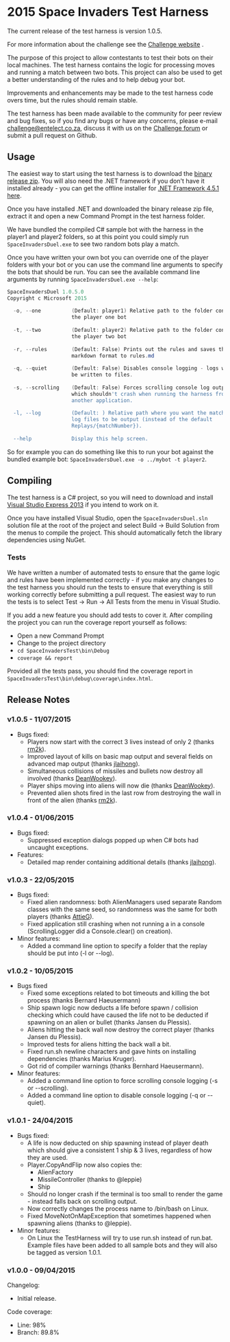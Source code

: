 # 2015 Space Invaders Test Harness
The current release of the test harness is version 1.0.5.

For more information about the challenge see the [Challenge website](http://challenge.entelect.co.za/) .

The purpose of this project to allow contestants to test their bots on their local machines. The test harness contains the logic for processing moves and running a match between two bots. This project can also be used to get a better understanding of the rules and to help debug your bot.

Improvements and enhancements may be made to the test harness code overs time, but the rules should remain stable.

The test harness has been made available to the community for peer review and bug fixes, so if you find any bugs or have any concerns, please e-mail challenge@entelect.co.za, discuss it with us on the [Challenge forum](http://forum.entelect.co.za/) or submit a pull request on Github.

## Usage
The easiest way to start using the test harness is to download the [binary release zip](https://github.com/EntelectChallenge/2015-SpaceInvaders-TestHarness/releases/download/1.0.5/2015-TestHarness-1.0.5-Windows.zip). You will also need the .NET framework if you don't have it installed already - you can get the offline installer for [.NET Framework 4.5.1 here](http://www.microsoft.com/en-za/download/details.aspx?id=40779).

Once you have installed .NET and downloaded the binary release zip file, extract it and open a new Command Prompt in the test harness folder.

We have bundled the compiled C# sample bot with the harness in the player1 and player2 folders, so at this point you could simply run `SpaceInvadersDuel.exe` to see two random bots play a match.

Once you have written your own bot you can override one of the player folders with your bot or you can use the command line arguments to specify the bots that should be run. You can see the available command line arguments by running `SpaceInvadersDuel.exe --help`:
```powershell
SpaceInvadersDuel 1.0.5.0                                                     
Copyright c Microsoft 2015                                                    
                                                                              
  -o, --one          (Default: player1) Relative path to the folder containing
                     the player one bot                                       
                                                                              
  -t, --two          (Default: player2) Relative path to the folder containing
                     the player two bot                                       
                                                                              
  -r, --rules        (Default: False) Prints out the rules and saves them in  
                     markdown format to rules.md                              
                                                                              
  -q, --quiet        (Default: False) Disables console logging - logs will onl
                     be written to files.                                     
                                                                              
  -s, --scrolling    (Default: False) Forces scrolling console log output,    
                     which shouldn't crash when running the harness from      
                     another application.                                     
                                                                              
  -l, --log          (Default: ) Relative path where you want the match replay
                     log files to be output (instead of the default           
                     Replays/{matchNumber}).                                  
                                                                              
  --help             Display this help screen.                                
```

So for example you can do something like this to run your bot against the bundled example bot: `SpaceInvadersDuel.exe -o ../mybot -t player2`.

## Compiling
The test harness is a C&#35; project, so you will need to download and install [Visual Studio Express 2013](http://www.microsoft.com/en-us/download/details.aspx?id=44914) if you intend to work on it.

Once you have installed Visual Studio, open the `SpaceInvadersDuel.sln` solution file at the root of the project and select Build -> Build Solution from the menus to compile the project. This should automatically fetch the library dependencies using NuGet.

### Tests
We have written a number of automated tests to ensure that the game logic and rules have been implemented correctly - if you make any changes to the test harness you should run the tests to ensure that everything is still working correctly before submitting a pull request. The easiest way to run the tests is to select Test -> Run -> All Tests from the menu in Visual Studio.

If you add a new feature you should add tests to cover it. After compiling the project you can run the coverage report yourself as follows:
* Open a new Command Prompt
* Change to the project directory
* `cd SpaceInvadersTest\bin\Debug`
* `coverage && report`

Provided all the tests pass, you should find the coverage report in `SpaceInvadersTest\bin\debug\coverage\index.html`.

## Release Notes
### v1.0.5 - 11/07/2015
* Bugs fixed:
  * Players now start with the correct 3 lives instead of only 2 (thanks [rm2k](https://github.com/rm2k)).
  * Improved layout of kills on basic map output and several fields on advanced map output (thanks [jlaihong](https://github.com/jlaihong)).
  * Simultaneous collisions of missiles and bullets now destroy all involved (thanks [DeanWookey](https://github.com/DeanWookey)).
  * Player ships moving into aliens will now die (thanks [DeanWookey](https://github.com/DeanWookey)).
  * Prevented alien shots fired in the last row from destroying the wall in front of the alien (thanks [rm2k](https://github.com/rm2k)).

### v1.0.4 - 01/06/2015
* Bugs fixed:
  * Suppressed exception dialogs popped up when C&#35; bots had uncaught exceptions.
* Features:
  * Detailed map render containing additional details (thanks [jlaihong](https://github.com/jlaihong)).

### v1.0.3 - 22/05/2015
* Bugs fixed:
  * Fixed alien randomness: both AlienManagers used separate Random classes with the same seed, so randomness was the same for both players (thanks [AttieG](https://github.com/AttieG)).
  * Fixed application still crashing when not running a in a console (ScrollingLogger did a Console.clear() on creation).
* Minor features:
  * Added a command line option to specify a folder that the replay should be put into (-l or --log).

### v1.0.2 - 10/05/2015
* Bugs fixed
  * Fixed some exceptions related to bot timeouts and killing the bot process (thanks Bernard Haeusermann)
  * Ship spawn logic now deducts a life before spawn / collision checking which could have caused the life not to be deducted if spawning on an alien or bullet (thanks Jansen du Plessis).
  * Aliens hitting the back wall now destroy the correct player (thanks Jansen du Plessis).
  * Improved tests for aliens hitting the back wall a bit.
  * Fixed run.sh newline characters and gave hints on installing dependencies (thanks Marius Kruger).
  * Got rid of compiler warnings (thanks Bernhard Haeusermann).
* Minor features:
  * Added a command line option to force scrolling console logging (-s or --scrolling).
  * Added a command line option to disable console logging (-q or --quiet).

### v1.0.1 - 24/04/2015
* Bugs fixed:
  * A life is now deducted on ship spawning instead of player death which should give a consistent 1 ship & 3 lives, regardless of how they are used.
  * Player.CopyAndFlip now also copies the:
    * AlienFactory
    * MissileController (thanks to @leppie)
    * Ship
  * Should no longer crash if the terminal is too small to render the game - instead falls back on scrolling output.
  * Now correctly changes the process name to /bin/bash on Linux.
  * Fixed MoveNotOnMapException that sometimes happened when spawning aliens (thanks to @leppie).
* Minor features:
  * On Linux the TestHarness will try to use run.sh instead of run.bat. Example files have been added to all sample bots and they will also be tagged as version 1.0.1.

### v1.0.0 - 09/04/2015
Changelog:
* Initial release.

Code coverage:
* Line: 98%
* Branch: 89.8%
